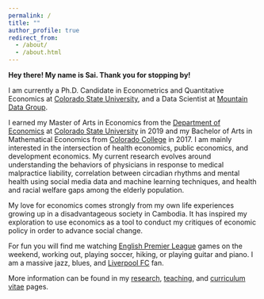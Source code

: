 ```yaml
---
permalink: /
title: ""
author_profile: true
redirect_from:
  - /about/
  - /about.html
---
```

**Hey there! My name is Sai. Thank you for stopping by!**

I am currently a Ph.D. Candidate in Econometrics and Quantitative Economics at [Colorado State University](https://www.colostate.edu/), and a Data Scientist at [Mountain Data Group](https://www.mountaindatagroup.com/).

I earned my Master of Arts in Economics from the [Department of Economics](http://economics.colostate.edu/) at [Colorado State University](https://www.colostate.edu/) in 2019 and my Bachelor of Arts in Mathematical Economics from [Colorado College](https://www.coloradocollege.edu/) in 2017. I am mainly interested in the intersection of health economics, public economics, and development economics. My current research evolves around understanding the behaviors of physicians in response to medical malpractice liability, correlation between circadian rhythms and mental health using social media data and machine learning techniques, and health and racial welfare gaps among the elderly population.

My love for economics comes strongly from my own life experiences growing up in a disadvantageous society in Cambodia. It has inspired my exploration to use economics as a tool to conduct my critiques of economic policy in order to advance social change.

For fun you will find me watching [English Premier League](https://www.premierleague.com/) games on the weekend, working out, playing soccer, hiking, or playing guitar and piano. I am a massive jazz, blues, and [Liverpool FC](https://www.liverpoolfc.com/) fan.

More information can be found in my [research](https://schinlfc.github.io/research), [teaching](https://schinlfc.github.io/teaching), and [curriculum vitae](https://schinlfc.github.io/cv) pages.
